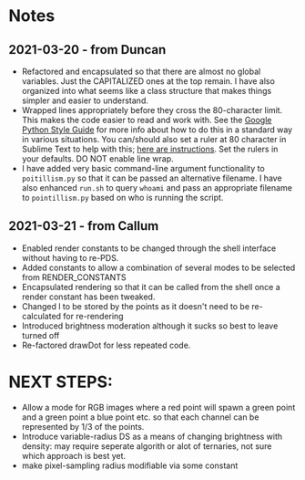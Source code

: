 # Notes

## 2021-03-20 - from Duncan

  * Refactored and encapsulated so that there are almost no global variables.
    Just the CAPITALIZED ones at the top remain. I have also organized into
    what seems like a class structure that makes things simpler and easier to
    understand.
  * Wrapped lines appropriately before they cross the 80-character limit. This
    makes the code easier to read and work with. See the
    [Google Python Style Guide][1] for more info about how to do this in a
    standard way in various situations. You can/should also set a ruler at 80
    character in Sublime Text to help with this; [here are instructions][2]. Set
    the rulers in your defaults. DO NOT enable line wrap.
  * I have added very basic command-line argument functionality to
    `poitillism.py` so that it can be passed an alternative filename. I have
    also enhanced `run.sh` to query `whoami` and pass an appropriate filename
    to `pointillism.py` based on who is running the script.

[1]: https://google.github.io/styleguide/pyguide.html
[2]: https://stackoverflow.com/a/25901060

## 2021-03-21 - from Callum

  * Enabled render constants to be changed through the shell interface without having to re-PDS.
  * Added constants to allow a combination of several modes to be selected from RENDER_CONSTANTS
  * Encapsulated rendering so that it can be called from the shell once a render constant has 
    been tweaked.
  * Changed l to be stored by the points as it doesn't need to be re-calculated for re-rendering
  * Introduced brightness moderation although it sucks so best to leave turned off
  * Re-factored drawDot for less repeated code.

  NEXT STEPS:
  ==========
  * Allow a mode for RGB images where a red point will spawn a green point and a green point a blue 
    point etc. so that each channel can be represented by 1/3 of the points.
  * Introduce variable-radius DS as a means of changing brightness with density: may require seperate
    algorith or alot of ternaries, not sure which approach is best yet.
  * make pixel-sampling radius modifiable via some constant


